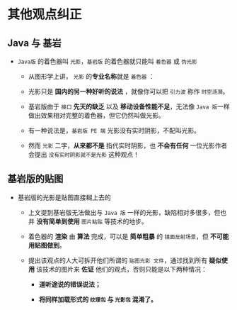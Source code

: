 # 其他观点纠正

## Java 与 基岩

- `Java版` 的着色器叫 `光影`，`基岩版` 的着色器就只能叫 `着色器` 或 `伪光影`

  - 从图形学上讲， `光影` 的**专业名称**就是 `着色器` ：
  
  - 光影只是 **国内的另一种好听的说法** ，就像你可以把 `引力波` 称作 `时空涟漪`。
  
  - 基岩版由于 `接口` **先天的缺乏** 以及 **移动设备性能不足**，无法像 `Java 版`一样做出效果相对完整的着色器，但它仍然叫做光影。
  
  - 有一种说法是，`基岩版 PE 端` 光影没有实时阴影，不配叫光影。
  
  - 然而 `光影` 二字，**从来都不是** 指代实时阴影，也 **不会有任何** 一位光影作者会提出 `没有实时阴影就不是光影` 这种观点！

## 基岩版的贴图

- 基岩版的光影是贴图直接糊上去的

  - 上文提到基岩版无法做出与 `Java 版` 一样的光影，缺陷相对多很多，但也并 **没有简单到使用** `图片粘贴` 等技术的地步。
  
  - 着色器的 **渲染** 由 **算法** 完成，可以是 **简单粗暴** 的 `镜面反射场景`，但 **不可能用贴图做到**。
  
  - 提出该观点的人大可拆开他们所谓的 `贴图光影 文件`，通过找到所有 **疑似使用** 该技术的图片来 **佐证** 他们的观点，否则只能是以下两种情况：
  
    - **道听途说的错误说法；**

    - **将同样加载形式的 `纹理包` 与 `光影包` 混淆了。**
